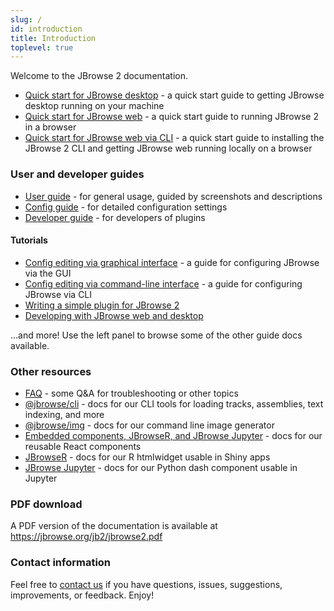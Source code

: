```yaml
---
slug: /
id: introduction
title: Introduction
toplevel: true
---
```


Welcome to the JBrowse 2 documentation.

- [Quick start for JBrowse desktop](quickstart_desktop) - a quick start guide
  to getting JBrowse desktop running on your machine
- [Quick start for JBrowse web](quickstart_web) - a quick start guide to
  running JBrowse 2 in a browser
- [Quick start for JBrowse web via CLI](quickstart_web) - a quick start guide
  to installing the JBrowse 2 CLI and getting JBrowse web running locally on a
  browser

### User and developer guides

- [User guide](user_guide) - for general usage, guided by screenshots and
  descriptions
- [Config guide](config_guide) - for detailed configuration settings
- [Developer guide](developer_guide) - for developers of plugins

#### Tutorials

- [Config editing via graphical interface](./tutorials/config_gui) - a guide
  for configuring JBrowse via the GUI
- [Config editing via command-line interface](./tutorials/config_cli) - a guide
  for configuring JBrowse via CLI
- [Writing a simple plugin for JBrowse
  2](./tutorials/simple_plugin_tutorial/01_introduction/)
- [Developing with JBrowse web and
  desktop](./tutorials/develop_web_and_desktop_tutorial/)

...and more! Use the left panel to browse some of the other guide docs available.

### Other resources

- [FAQ](faq) - some Q&A for troubleshooting or other topics
- [@jbrowse/cli](cli) - docs for our CLI tools for loading tracks, assemblies,
  text indexing, and more
- [@jbrowse/img](https://www.npmjs.com/package/@jbrowse/img) - docs for our
  command line image generator
- [Embedded components, JBrowseR, and JBrowse Jupyter](embedded_components) -
  docs for our reusable React components
- [JBrowseR](https://gmod.github.io/JBrowseR/) - docs for our R htmlwidget usable in Shiny apps
- [JBrowse Jupyter](https://gmod.github.io/jbrowse-jupyter/docs/html/index.html) - docs for our Python dash component usable in Jupyter

### PDF download

A PDF version of the documentation is available at
https://jbrowse.org/jb2/jbrowse2.pdf

### Contact information

Feel free to [contact us](/contact) if you have questions, issues, suggestions,
improvements, or feedback. Enjoy!
